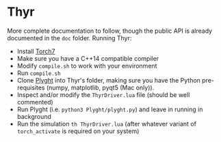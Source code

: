 # Thyr

More complete documentation to follow, though the public API is already documented in the `doc` folder.
Running Thyr:
- Install [Torch7](www.torch.ch)
- Make sure you have a C++14 compatible compiler
- Modify `compile.sh` to work with your environment
- Run `compile.sh`
- Clone [Plyght](https://github.com/Goobley/Plyght) into Thyr's folder, making sure you have the Python pre-requisites (numpy, matplotlib, pyqt5 (Mac only)).
- Inspect and/or modify the `ThyrDriver.lua` file (should be well commented)
- Run Plyght (i.e. `python3 Plyght/plyght.py`) and leave in running in background
- Run the simulation `th ThyrDriver.lua` (after whatever variant of `torch_activate` is required on your system)